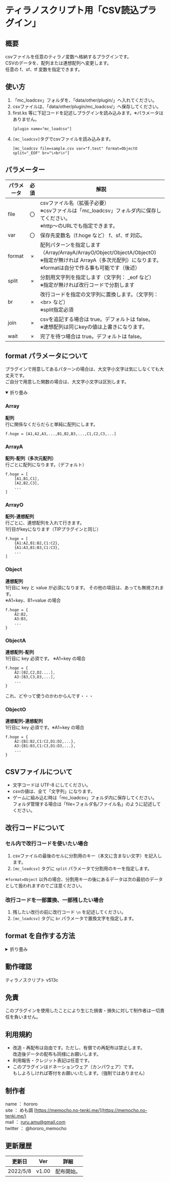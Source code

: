 # ティラノスクリプト用「CSV読込プラグイン」

## 概要

csvファイルを任意のティラノ変数へ格納するプラグインです。  
CSVのデータを、配列または連想配列へ変更します。  
任意の f、sf、tf 変数を指定できます。  


## 使い方

1. 「mc_loadcsv」フォルダを、「data/other/plugin/」へ入れてください。
2. csvファイルは、「data/other/plugin/mc_loadcsv/」へ保存してください。
3. first.ks 等に下記コードを記述しプラグインを読み込みます。※パラメータはありません。  
   ```
   [plugin name="mc_loadcsv"]
   ```
4. `[mc_loadcsv]`タグでcsvファイルを読み込みます。  
   ```
   [mc_loadcsv file=sample.csv var="f.test" format=ObjectO split="_EOF" br="\<br\>"]
   ```

## パラメーター

|パラメータ | 必須 | 解説 |
|----|:----:|----|
| file | 〇 | csvファイル名（拡張子必要）<br>※csvファイルは「mc_loadcsv」フォルダ内に保存してください。<br>※http～のURLでも指定できます。 |
| var | 〇 | 保存先変数名（f.hoge など） f、sf、tf 対応。|
| format | × | 配列パターンを指定します（Array/ArrayA/ArrayO/Object/ObjectA/ObjectO) <br> ※指定が無ければ ArrayA（多次元配列）になります。<br>※formatは自分で作る事も可能です（後述） |
| split | × | 分割用文字列を指定します（文字列： \_eof など）<br> ※指定が無ければ改行コードで分割します |
| br | × | 改行コードを指定の文字列に置換します。（文字列：\<br\> など）<br> ※split指定必須 |
| join | × | csvを追記する場合は true。デフォルトは false。<br>※連想配列は同じkeyの値は上書きになります。 |
| wait | × | 完了を待つ場合は true。デフォルトは false。 |

## format パラメータについて

プラグインで用意してあるパターンの場合は、大文字小文字は気にしなくても大丈夫です。  
ご自分で用意した関数の場合は、大文字小文字は区別します。

<details open="false">
<summary>折り畳み</summary>

### Array

**配列**  
行に関係なくだらだらと単純に配列にします。
```
f.hoge = [A1,A2,A3,...,B1,B2,B3,...,C1,C2,C3,...]
```

### ArrayA

**配列-配列（多次元配列）**  
行ごとに配列になります。（デフォルト）
```
f.hoge = [
	[A1,B1,C1],
	[A2,B2,C3],
	...
]
```

### ArrayO

**配列-連想配列**  
行ごとに、連想配列を入れて行きます。  
1行目がkeyになります（TIPプラグインと同じ）
```
f.hoge = [
	{A1:A2,B1:B2,C1:C2},
	{A1:A3,B1:B3,C1:C3},
	...
]
```

### Object

**連想配列**  
1行目に key と value が必須になります。
その他の項目は、あっても無視されます。  
※A1=key、B1=value の場合
```
f.hoge = {
	A2:B2,
	A3:B3,
	...
}
```

### ObjectA

**連想配列-配列**  
1行目に key 必須です。 ※A1=key の場合
```
f.hoge = {
	A2:[B2,C2,D2....],
	A3:[B3,C3,D3,...],
	...
}
```
これ、どやって使うのかわからんです・・・

### ObjectO

**連想配列-連想配列**  
1行目に key 必須です。※A1=key の場合
```
f.hoge = {
	A2:{B1:B2,C1:C2,D1:D2,...},
	A3:{B1:B3,C1:C3,D1:D3,...},
	...
}
```
</details>

## CSVファイルについて

 - 文字コードは UTF-8 にしてください。
 - csvの値は、全て「文字列」になります。
 - ゲームに組み込む時は「mc_loadcsv」フォルダ内に保存してください。  
 フォルダ管理する場合は「file=フォルダ名/ファイル名」のように記述してください。

## 改行コードについて

### セル内で改行コードを使いたい場合
1. csvファイルの最後のセルに分割用のキー（本文に含まない文字）を記入します。
2. `[mc_loadcsv]` タグに `split` パラメータで分割用のキーを指定します。

※`format=Object` 以外の場合、分割用キーの後にあるデータは次の最初のデータとして扱われますのでご注意ください。

### 改行コードを一部置換、一部残したい場合
1. 残したい改行の前に改行コード `\n` を記述してください。
2. `[mc_loadcsv]` タグに `br` パラメータで置換文字を指定します。

## format を自作する方法
<details>
<summary>折り畳み</summary>

1. 関数名を `mc_loadcsv.hoge` と連想配列関数にします。（`hoge` 部分は任意）  
引数1 は csvデータ、引数2 はjoin時の元データが入ります。
2. 変換後のデータを `return` で返します。
3. 適当な名前のjsファイルにして「data/others」に保存します。
4. `[plugin name=mc_loadcsv]` の後に `[loadjs]`タグで呼び出します。
5. `[mc_loadcsv]` タグの `format` パラメータに `hoge` を指定します。  
※大文字小文字は正確に指定してください。

```js
mc_loadcsv.hoge = function(data,oridata){
	let newArray;
	（何らかの処理）
	return newArray;
};
```
```
[plugin name=mc_loadcsv]
[loadjs file=hoge.js]
[mc_loadcsv 略 format=hoge]
```
</details>

## 動作確認

ティラノスクリプト v513c

## 免責

このプラグインを使用したことにより生じた損害・損失に対して制作者は一切責任を負いません。

## 利用規約

 - 改造・再配布は自由です。ただし、有償での再配布は禁止します。  
 改造後データの配布も同様にお願いします。
 - 利用報告・クレジット表記は任意です。
 - このプラグインはドネーションウェア（カンパウェア）です。  
 もしよろしければ寄付をお願いいたします。（強制ではありません）

## 制作者

name ： hororo  
site ： めも調 [https://memocho.no-tenki.me/](https://memocho.no-tenki.me/)  
mail ： ruru.amu@gmail.com  
twitter ： @hororo_memocho  

## 更新履歴

|更新日|Ver| 詳細 |
|--|--|-----|
|2022/5/8|v1.00| 配布開始。 |
